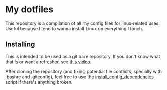 # My dotfiles

This repository is a compilation of all my config files for linux-related uses. 
Useful because I tend to wanna install Linux on everything I touch.

## Installing

This is intended to be used as a git bare repository. If you don't know what
that is or want a refresher, 
see [this video](https://www.youtube.com/watch?v=tBoLDpTWVOM).

After cloning the repository (and fixing potential file conflicts, specially
with .bashrc and .gitconfig), feel free to use the [install_config_dependencies](dev/.scripts/install_config_dependencies.sh)
script if there's anything broken.
